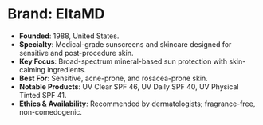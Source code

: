 # Brand: EltaMD
- **Founded**: 1988, United States.
- **Specialty**: Medical-grade sunscreens and skincare designed for sensitive and post-procedure skin.
- **Key Focus**: Broad-spectrum mineral-based sun protection with skin-calming ingredients.
- **Best For**: Sensitive, acne-prone, and rosacea-prone skin.
- **Notable Products**: UV Clear SPF 46, UV Daily SPF 40, UV Physical Tinted SPF 41.
- **Ethics & Availability**: Recommended by dermatologists; fragrance-free, non-comedogenic.
